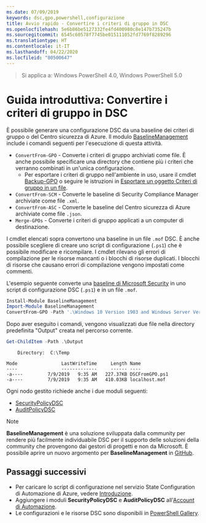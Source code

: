 ```yaml
---
ms.date: 07/09/2019
keywords: dsc,gpo,powershell,configurazione
title: Avvio rapido - Convertire i criteri di gruppo in DSC
ms.openlocfilehash: 5e6b86be5127332fe4fd400980c8e147b735247b
ms.sourcegitcommit: 6545c60578f7745be015111052fd7769f8289296
ms.translationtype: HT
ms.contentlocale: it-IT
ms.lasthandoff: 04/22/2020
ms.locfileid: "80500647"
---
```

> Si applica a: Windows PowerShell 4.0, Windows PowerShell 5.0

# <a name="quickstart-convert-group-policy-into-dsc"></a>Guida introduttiva: Convertire i criteri di gruppo in DSC

È possibile generare una configurazione DSC da una baseline dei criteri di gruppo o del Centro sicurezza di Azure. Il modulo [BaselineManagement](https://www.powershellgallery.com/packages/BaselineManagement) include i comandi seguenti per l'esecuzione di questa attività.

- `ConvertFrom-GPO` - Converte i criteri di gruppo archiviati come file. È anche possibile specificare una directory che contiene più i criteri che verranno combinati in un'unica configurazione.
  - Per esportare i criteri di gruppo nell'ambiente in uso, usare il cmdlet [Backup-GPO](/powershell/module/grouppolicy/backup-gpo?view=win10-ps) o seguire le istruzioni in [Esportare un oggetto Criteri di gruppo in un file](/microsoft-desktop-optimization-pack/agpm/export-a-gpo-to-a-file).
- `ConvertFrom-SCM` - Converte le baseline di Security Compliance Manager archiviate come file `.xml`.
- `ConvertFrom-ASC` - Converte le baseline del Centro sicurezza di Azure archiviate come file `.json`.
- `Merge-GPOs` - Converte i criteri di gruppo applicati a un computer di destinazione.

I cmdlet elencati sopra convertono una baseline in un file `.mof` DSC. È anche possibile scegliere di creare uno script di configurazione (`.ps1`) che è possibile modificare e ricompilare. I cmdlet rilevano gli errori di compilazione per le risorse mancanti o i blocchi di risorse duplicati. I blocchi di risorse che causano errori di compilazione vengono impostati come commenti.

L'esempio seguente converte una [baseline di Microsoft Security](https://www.microsoft.com/en-us/download/details.aspx?id=55319) in uno script di configurazione DSC (`.ps1`) e in un file `.mof`.

```powershell
Install-Module BaselineManagement
Import-Module BaselineManagement
ConvertFrom-GPO -Path '.\Windows 10 Version 1903 and Windows Server Version 1903 Security Baseline\GPOs\' -OutputConfigurationScript
```

Dopo aver eseguito i comandi, vengono visualizzati due file nella directory predefinita "Output" creata nel percorso corrente.

```powershell
Get-ChildItem -Path .\Output
```

```Output
    Directory:  C:\Temp

Mode                LastWriteTime     Length Name
----                -------------     ------ ----
-a----         7/9/2019   9:35 AM   227.37KB DSCFromGPO.ps1
-a----         7/9/2019   9:35 AM   410.03KB localhost.mof
```

Ogni nodo gestito richiede anche i due moduli seguenti:

- [SecurityPolicyDSC](https://www.powershellgallery.com/packages/SecurityPolicyDsc)
- [AuditPolicyDSC](https://www.powershellgallery.com/packages/AuditPolicyDsc)

> [!NOTE]
> **BaselineManagement** è una soluzione sviluppata dalla community per rendere più facilmente individuabile DSC per il supporto delle soluzioni della community che provengono dai gestori di progetti e non da Microsoft. È possibile aprire un nuovo argomento per **BaselineManagement** in [GitHub](https://github.com/microsoft/BaselineManagement).

## <a name="next-steps"></a>Passaggi successivi

- Per caricare lo script di configurazione nel servizio State Configuration di Automazione di Azure, vedere [Introduzione](/azure/automation/automation-dsc-getting-started#importing-a-configuration-into-azure-automation).
- Aggiungere i moduli **SecurityPolicyDSC** e **AuditPolicyDSC** all'[Account di Automazione](/azure/automation/shared-resources/modules).
- Le configurazioni e le risorse DSC sono disponibili in [PowerShell Gallery](https://www.powershellgallery.com/).
